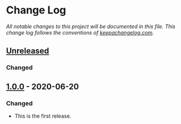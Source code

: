 # Change Log

*All notable changes to this project will be documented in this
file. This change log follows the conventions of
[keepachangelog.com].*

## [Unreleased]
### Changed

## [1.0.0] - 2020-06-20
### Changed

* This is the first release.


[keepachangelog.com]:  http://keepachangelog.com/
[Unreleased]:          https://github.com/mzuther/moccafaux/tree/develop

[1.0.0]:  https://github.com/mzuther/moccafaux/commits/v1.0.0

